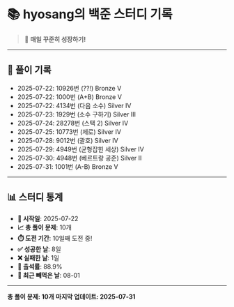 # 📚 hyosang의 백준 스터디 기록

> 🎯 **매일 꾸준히 성장하기!**

---

## 📅 풀이 기록

- 2025-07-22: 10926번 (??!) Bronze V
- 2025-07-22: 1000번 (A+B) Bronze V
- 2025-07-22: 4134번 (다음 소수) Silver IV
- 2025-07-23: 1929번 (소수 구하기) Silver III
- 2025-07-24: 28278번 (스택 2) Silver IV
- 2025-07-25: 10773번 (제로) Silver IV
- 2025-07-28: 9012번 (괄호) Silver IV
- 2025-07-29: 4949번 (균형잡힌 세상) Silver IV
- 2025-07-30: 4948번 (베르트랑 공준) Silver II
- 2025-07-31: 1001번 (A-B) Bronze V

---

## 📊 스터디 통계

- **📅 시작일**: 2025-07-22
- **📈 총 풀이 문제**: 10개
- **⏱️ 도전 기간**: 10일째 도전 중!
- **✅ 성공한 날**: 8일
- **❌ 실패한 날**: 1일
- **🎯 출석률**: 88.9%
- **📝 최근 빼먹은 날**: 08-01

---

**총 풀이 문제: 10개**
**마지막 업데이트: 2025-07-31**
